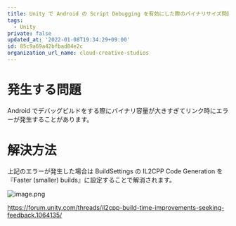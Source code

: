 ```yaml
---
title: Unity で Android の Script Debugging を有効にした際のバイナリサイズ問題について
tags:
  - Unity
private: false
updated_at: '2022-01-08T19:34:29+09:00'
id: 85c9a69a42bfbad84e2c
organization_url_name: cloud-creative-studios
---
```

# 発生する問題

Android でデバッグビルドをする際にバイナリ容量が大きすぎてリンク時にエラーが発生することがあります。

# 解決方法

上記のエラーが発生した場合は BuildSettings の IL2CPP Code Generation を『Faster (smaller) builds』に設定することで解消されます。

![image.png](https://qiita-image-store.s3.ap-northeast-1.amazonaws.com/0/19224/a51a36f3-3bb0-2576-8b9f-ea30c61d4d2e.png)

https://forum.unity.com/threads/il2cpp-build-time-improvements-seeking-feedback.1064135/

